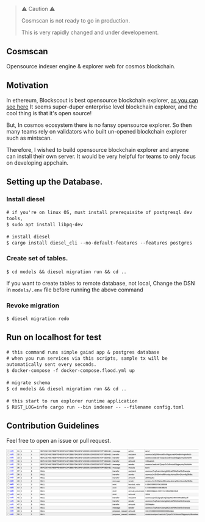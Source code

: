 > ⚠️ Caution ⚠️
> 
> Cosmscan is not ready to go in production.
> 
> This is very rapidly changed and under developement.

## Cosmscan
Opensource indexer engine & explorer web for cosmos blockchain.

## Motivation
In ethereum, Blockscout is best opensource blockchain explorer, [as you can see here](https://blockscout.com/eth/mainnet/)
It seems super-duper enterprise level blockchain explorer, and the cool thing is that it's open source!

But, In cosmos ecosystem there is no fansy opensource explorer.
So then many teams rely on validators who built un-opened blockchain explorer such as mintscan.

Therefore, I wished to build opensource blockchain explorer and anyone can install their own server.
It would be very helpful for teams to only focus on developing appchain.

## Setting up the Database.
### Install diesel
```shell
# if you're on linux OS, must install prerequisite of postgresql dev tools,
$ sudo apt install libpq-dev

# install diesel
$ cargo install diesel_cli --no-default-features --features postgres
```

### Create set of tables.
```shell
$ cd models && diesel migration run && cd ..
```

If you want to create tables to remote database, not local, Change the DSN in `models/.env` file before running the above command

### Revoke migration
```shell
$ diesel migration redo
```

## Run on localhost for test
```shell
# this command runs simple gaiad app & postgres database
# when you run services via this scripts, sample tx will be automatically sent every seconds.
$ docker-compose -f docker-compose.flood.yml up

# migrate schema
$ cd models && diesel migration run && cd ..

# this start to run explorer runtime application
$ RUST_LOG=info cargo run --bin indexer -- --filename config.toml
```

## Contribution Guidelines
Feel free to open an issue or pull request.

![Database](./docs/images/db.png)
